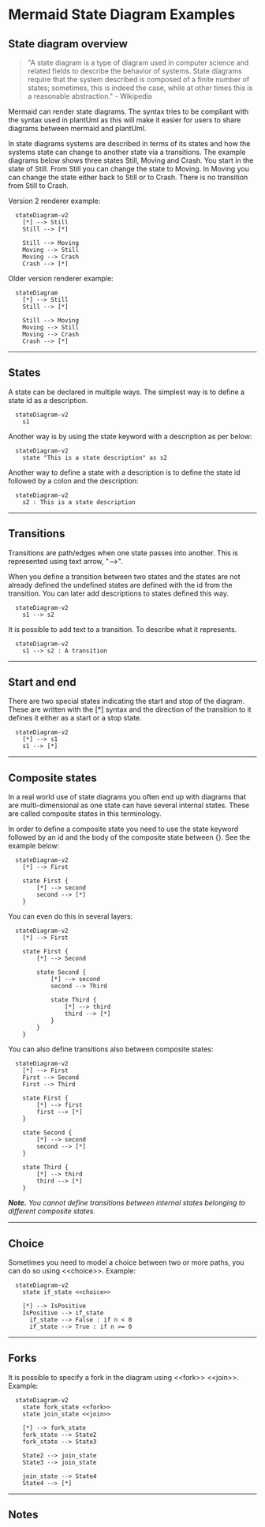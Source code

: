 # Mermaid State Diagram Examples

## State diagram overview

> "A state diagram is a type of diagram used in computer science and related fields to describe the behavior of systems. State diagrams require that the system described is composed of a finite number of states; sometimes, this is indeed the case, while at other times this is a reasonable abstraction." - Wikipedia

Mermaid can render state diagrams. The syntax tries to be compliant with the syntax used in plantUml as this will make it easier for users to share diagrams between mermaid and plantUml.

In state diagrams systems are described in terms of its states and how the systems state can change to another state via a transitions. The example diagrams below shows three states Still, Moving and Crash. You start in the state of Still. From Still you can change the state to Moving. In Moving you can change the state either back to Still or to Crash. There is no transition from Still to Crash.

Version 2 renderer example:

```mermaid
  stateDiagram-v2
    [*] --> Still
    Still --> [*]

    Still --> Moving
    Moving --> Still
    Moving --> Crash
    Crash --> [*]
```

Older version renderer example:

```mermaid
  stateDiagram
    [*] --> Still
    Still --> [*]

    Still --> Moving
    Moving --> Still
    Moving --> Crash
    Crash --> [*]
```

-----

## States

A state can be declared in multiple ways. The simplest way is to define a state id as a description.

```mermaid
  stateDiagram-v2
    s1
```

Another way is by using the state keyword with a description as per below:

```mermaid
  stateDiagram-v2
    state "This is a state description" as s2
```

Another way to define a state with a description is to define the state id followed by a colon and the description:

```mermaid
  stateDiagram-v2
    s2 : This is a state description
```

-----

## Transitions

Transitions are path/edges when one state passes into another. This is represented using text arrow, "-->".

When you define a transition between two states and the states are not already defined the undefined states are defined with the id from the transition. You can later add descriptions to states defined this way.

```mermaid
  stateDiagram-v2
    s1 --> s2
```

It is possible to add text to a transition. To describe what it represents.

```mermaid
  stateDiagram-v2
    s1 --> s2 : A transition
```

-----

## Start and end

There are two special states indicating the start and stop of the diagram. These are written with the [*] syntax and the direction of the transition to it defines it either as a start or a stop state.

```mermaid
  stateDiagram-v2
    [*] --> s1
    s1 --> [*]
```

-----

## Composite states

In a real world use of state diagrams you often end up with diagrams that are multi-dimensional as one state can have several internal states. These are called composite states in this terminology.

In order to define a composite state you need to use the state keyword followed by an id and the body of the composite state between {}. See the example below:

```mermaid
  stateDiagram-v2
    [*] --> First
    
    state First {
        [*] --> second
        second --> [*]
    }
```

You can even do this in several layers:

```mermaid
  stateDiagram-v2
    [*] --> First

    state First {
        [*] --> Second

        state Second {
            [*] --> second
            second --> Third

            state Third {
                [*] --> third
                third --> [*]
            }
        }
    }
```

You can also define transitions also between composite states:

```mermaid
  stateDiagram-v2
    [*] --> First
    First --> Second
    First --> Third

    state First {
        [*] --> first
        first --> [*]
    }

    state Second {
        [*] --> second
        second --> [*]
    }

    state Third {
        [*] --> third
        third --> [*]
    }
```

***Note.*** *You cannot define transitions between internal states belonging to different composite states.*

-----

## Choice

Sometimes you need to model a choice between two or more paths, you can do so using \<\<choice>>. Example:

```mermaid
  stateDiagram-v2
    state if_state <<choice>>

    [*] --> IsPositive
    IsPositive --> if_state
      if_state --> False : if n < 0
      if_state --> True : if n >= 0
```

-----

## Forks

It is possible to specify a fork in the diagram using \<\<fork>> \<\<join>>. Example:

```mermaid
  stateDiagram-v2
    state fork_state <<fork>>
    state join_state <<join>>

    [*] --> fork_state
    fork_state --> State2
    fork_state --> State3

    State2 --> join_state
    State3 --> join_state

    join_state --> State4
    State4 --> [*]
```

-----

## Notes
